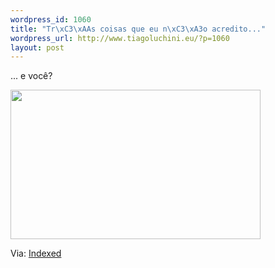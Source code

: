 ```yaml
--- 
wordpress_id: 1060
title: "Tr\xC3\xAAs coisas que eu n\xC3\xA3o acredito..."
wordpress_url: http://www.tiagoluchini.eu/?p=1060
layout: post
---
```

... e você?

<a href="http://www.tiagoluchini.eu/wp-content/uploads/2008/09/card1791.jpg"><img class="alignnone size-medium wp-image-1061" title="card1791" src="http://www.tiagoluchini.eu/wp-content/uploads/2008/09/card1791-400x239.jpg" alt="" width="400" height="239" /></a>

Via: <a href="http://indexed.blogspot.com/2008/09/believe-it-when-you-see-it.html" target="_blank">Indexed</a>
